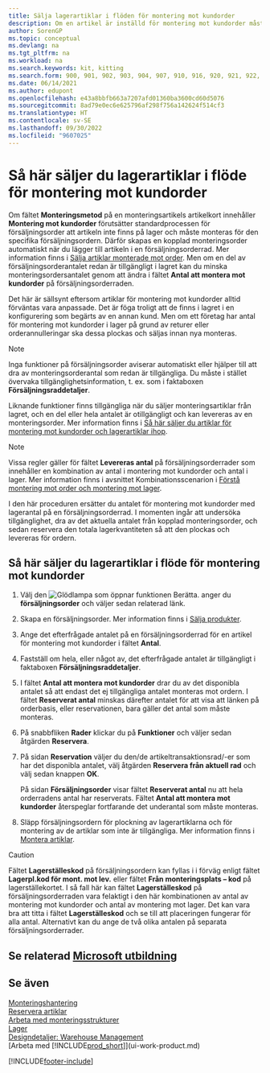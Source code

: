 ```yaml
---
title: Sälja lagerartiklar i flöden för montering mot kundorder
description: Om en artikel är inställd för montering mot kundorder måste artikeln vara monterad för försäljningsorder och en länkad monteringsorder skapas automatiskt.
author: SorenGP
ms.topic: conceptual
ms.devlang: na
ms.tgt_pltfrm: na
ms.workload: na
ms.search.keywords: kit, kitting
ms.search.form: 900, 901, 902, 903, 904, 907, 910, 916, 920, 921, 922, 923, 940, 941, 942, 930, 931, 932, 914, 915, 905
ms.date: 06/14/2021
ms.author: edupont
ms.openlocfilehash: e43a8bbfb663a7207afd01360ba3600cd60d5076
ms.sourcegitcommit: 8ad79e0ec6e625796af298f756a142624f514cf3
ms.translationtype: HT
ms.contentlocale: sv-SE
ms.lasthandoff: 09/30/2022
ms.locfileid: "9607025"
---
```

# <a name="selling-inventory-items-in-assemble-to-order-flows"></a>Så här säljer du lagerartiklar i flöde för montering mot kundorder

Om fältet **Monteringsmetod** på en monteringsartikels artikelkort innehåller **Montering mot kundorder** förutsätter standardprocessen för försäljningsorder att artikeln inte finns på lager och måste monteras för den specifika försäljningsordern. Därför skapas en kopplad monteringsorder automatiskt när du lägger till artikeln i en försäljningsorderrad. Mer information finns i [Sälja artiklar monterade mot order](assembly-how-to-sell-items-assembled-to-order.md). Men om en del av försäljningsorderantalet redan är tillgängligt i lagret kan du minska monteringsordersantalet genom att ändra i fältet **Antal att montera mot kundorder** på försäljningsorderraden.  

Det här är sällsynt eftersom artiklar för montering mot kundorder alltid förväntas vara anpassade. Det är föga troligt att de finns i lagret i en konfigurering som begärts av en annan kund. Men om ett företag har antal för montering mot kundorder i lager på grund av returer eller orderannulleringar ska dessa plockas och säljas innan nya monteras.  

> [!NOTE]  
>  Inga funktioner på försäljningsorder aviserar automatiskt eller hjälper till att dra av monteringsorderantal som redan är tillgängliga. Du måste i stället övervaka tillgänglighetsinformation, t. ex. som i faktaboxen **Försäljningsraddetaljer**.  

Liknande funktioner finns tillgängliga när du säljer monteringsartiklar från lagret, och en del eller hela antalet är otillgängligt och kan levereras av en monteringsorder. Mer information finns i [Så här säljer du artiklar för montering mot kundorder och lagerartiklar ihop](assembly-how-to-sell-assemble-to-order-items-and-inventory-items-together.md).  

> [!NOTE]  
>  Vissa regler gäller för fältet **Levereras antal** på försäljningsorderrader som innehåller en kombination av antal i montering mot kundorder och antal i lager. Mer information finns i avsnittet Kombinationsscenarion i [Förstå montering mot order och montering mot lager](assembly-assemble-to-order-or-assemble-to-stock.md).  

I den här proceduren ersätter du antalet för montering mot kundorder med lagerantal på en försäljningsorderrad. I momenten ingår att undersöka tillgänglighet, dra av det aktuella antalet från kopplad monteringsorder, och sedan reservera den totala lagerkvantiteten så att den plockas och levereras för ordern.  

## <a name="to-sell-inventory-items-in-assemble-to-order-flows"></a>Så här säljer du lagerartiklar i flöde för montering mot kundorder

1.  Välj den ![Glödlampa som öppnar funktionen Berätta.](media/ui-search/search_small.png "Berätta för mig vad du vill göra") anger du **försäljningsorder** och väljer sedan relaterad länk.  
2.  Skapa en försäljningsorder. Mer information finns i [Sälja produkter](sales-how-sell-products.md).  
3.  Ange det efterfrågade antalet på en försäljningsorderrad för en artikel för montering mot kundorder i fältet **Antal**.  
4.  Fastställ om hela, eller något av, det efterfrågade antalet är tillgängligt i faktaboxen **Försäljningsraddetaljer**.  
5.  I fältet **Antal att montera mot kundorder** drar du av det disponibla antalet så att endast det ej tillgängliga antalet monteras mot ordern. I fältet **Reserverat antal** minskas därefter antalet för att visa att länken på orderbasis, eller reservationen, bara gäller det antal som måste monteras.  
6.  På snabbfliken **Rader** klickar du på **Funktioner** och väljer sedan åtgärden **Reservera**.  
7.  På sidan **Reservation** väljer du den/de artikeltransaktionsrad/-er som har det disponibla antalet, välj åtgärden **Reservera från aktuell rad** och välj sedan knappen **OK**.  

    På sidan **Försäljningsorder** visar fältet **Reserverat antal** nu att hela orderradens antal har reserverats. Fältet **Antal att montera mot kundorder** återspeglar fortfarande det underantal som måste monteras.  

8.  Släpp försäljningsordern för plockning av lagerartiklarna och för montering av de artiklar som inte är tillgängliga. Mer information finns i [Montera artiklar](assembly-how-to-assemble-items.md).  

> [!CAUTION]  
>  Fältet **Lagerställeskod** på försäljningsordern kan fyllas i i förväg enligt fältet **Lagerpl.kod för mont. mot lev.** eller fältet **Från monteringsplats – kod** på lagerställekortet. I så fall här kan fältet **Lagerställeskod** på försäljningsorderraden vara felaktigt i den här kombinationen av antal av montering mot kundorder och antal av montering mot lager. Det kan vara bra att titta i fältet **Lagerställeskod** och se till att placeringen fungerar för alla antal. Alternativt kan du ange de två olika antalen på separata försäljningsorderrader.  

## <a name="see-related-microsoft-training"></a>Se relaterad [Microsoft utbildning](/training/modules/assemble-to-order-dynamics-365-business-central/)

## <a name="see-also"></a>Se även

[Monteringshantering](assembly-assemble-items.md)  
[Reservera artiklar](inventory-how-to-reserve-items.md)  
[Arbeta med monteringsstrukturer](assembly-how-work-assembly-boms.md)  
[Lager](inventory-manage-inventory.md)  
[Designdetaljer: Warehouse Management](design-details-warehouse-management.md)  
[Arbeta med [!INCLUDE[prod_short](includes/prod_short.md)]](ui-work-product.md)


[!INCLUDE[footer-include](includes/footer-banner.md)]
